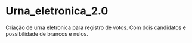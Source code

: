 # Urna_eletronica_2.0
Criação de urna eletronica para registro de votos. Com dois candidatos e possibilidade de brancos e nulos.
